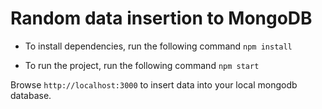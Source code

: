 # Random data insertion to MongoDB

* To install dependencies, run the following command
`npm install`

* To run the project, run the following command
`npm start`

Browse `http://localhost:3000` to insert data into your local mongodb database.
